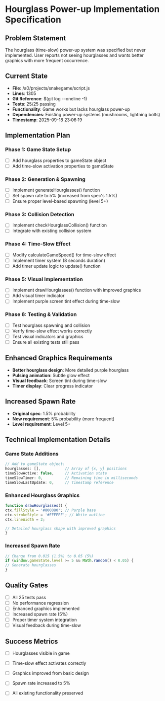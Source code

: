 # Hourglass Power-up Implementation Specification

## Problem Statement
The hourglass (time-slow) power-up system was specified but never implemented. User reports not seeing hourglasses and wants better graphics with more frequent occurrence.

## Current State
- **File**: /a0/projects/snakegame/script.js
- **Lines**: 1305
- **Git Reference**: $(git log --oneline -1)
- **Tests**: 25/25 passing
- **Functionality**: Game works but lacks hourglass power-up
- **Dependencies**: Existing power-up systems (mushrooms, lightning bolts)
- **Timestamp**: 2025-09-18 23:06:19

## Implementation Plan

### Phase 1: Game State Setup
- [ ] Add hourglass properties to gameState object
- [ ] Add time-slow activation properties to gameState

### Phase 2: Generation & Spawning
- [ ] Implement generateHourglasses() function
- [ ] Set spawn rate to 5% (increased from spec's 1.5%)
- [ ] Ensure proper level-based spawning (level 5+)

### Phase 3: Collision Detection
- [ ] Implement checkHourglassCollision() function
- [ ] Integrate with existing collision system

### Phase 4: Time-Slow Effect
- [ ] Modify calculateGameSpeed() for time-slow effect
- [ ] Implement timer system (8 seconds duration)
- [ ] Add timer update logic to update() function

### Phase 5: Visual Implementation
- [ ] Implement drawHourglasses() function with improved graphics
- [ ] Add visual timer indicator
- [ ] Implement purple screen tint effect during time-slow

### Phase 6: Testing & Validation
- [ ] Test hourglass spawning and collision
- [ ] Verify time-slow effect works correctly
- [ ] Test visual indicators and graphics
- [ ] Ensure all existing tests still pass

## Enhanced Graphics Requirements
- **Better hourglass design**: More detailed purple hourglass
- **Pulsing animation**: Subtle glow effect
- **Visual feedback**: Screen tint during time-slow
- **Timer display**: Clear progress indicator

## Increased Spawn Rate
- **Original spec**: 1.5% probability
- **New requirement**: 5% probability (more frequent)
- **Level requirement**: Level 5+

## Technical Implementation Details

### Game State Additions
```javascript
// Add to gameState object:
hourglasses: [],           // Array of {x, y} positions
timeSlowActive: false,     // Activation state
timeSlowTimer: 0,          // Remaining time in milliseconds
timeSlowLastUpdate: 0,     // Timestamp reference
```

### Enhanced Hourglass Graphics
```javascript
function drawHourglasses() {
ctx.fillStyle = '#800080'; // Purple base
ctx.strokeStyle = '#FFFFFF'; // White outline
ctx.lineWidth = 2;

// Detailed hourglass shape with improved graphics
}
```

### Increased Spawn Rate
```javascript
// Change from 0.015 (1.5%) to 0.05 (5%)
if (window.gameState.level >= 5 && Math.random() < 0.05) {
// Generate hourglasses
}
```

## Quality Gates
- [ ] All 25 tests pass
- [ ] No performance regression
- [ ] Enhanced graphics implemented
- [ ] Increased spawn rate (5%)
- [ ] Proper timer system integration
- [ ] Visual feedback during time-slow

## Success Metrics
- [ ] Hourglasses visible in game
- [ ] Time-slow effect activates correctly
- [ ] Graphics improved from basic design
- [ ] Spawn rate increased to 5%
- [ ] All existing functionality preserved

